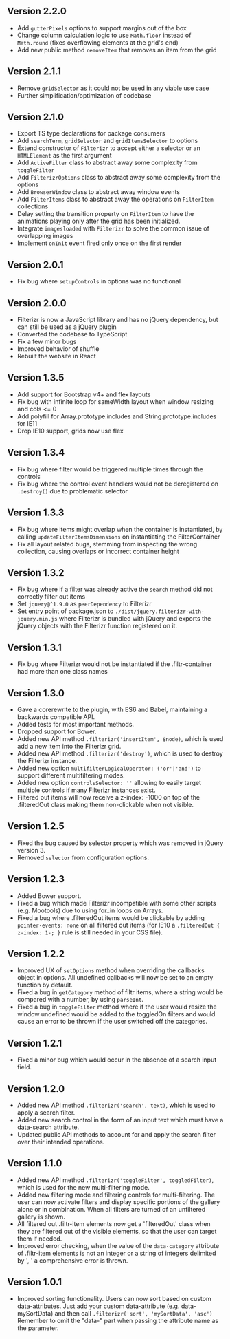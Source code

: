 ## Version 2.2.0

- Add `gutterPixels` options to support margins out of the box
- Change column calculation logic to use `Math.floor` instead of `Math.round` (fixes overflowing elements at the grid's end)
- Add new public method `removeItem` that removes an item from the grid

## Version 2.1.1

- Remove `gridSelector` as it could not be used in any viable use case
- Further simplification/optimization of codebase

## Version 2.1.0

- Export TS type declarations for package consumers
- Add `searchTerm`, `gridSelector` and `gridItemsSelector` to options
- Extend constructor of `Filterizr` to accept either a selector or an `HTMLElement` as the first argument
- Add `ActiveFilter` class to abstract away some complexity from `toggleFilter`
- Add `FilterizrOptions` class to abstract away some complexity from the options
- Add `BrowserWindow` class to abstract away window events
- Add `FilterItems` class to abstract away the operations on `FilterItem` collections
- Delay setting the transition property on `FilterItem` to have
  the animations playing only after the grid has been initialized.
- Integrate `imagesloaded` with `Filterizr` to solve the common issue
  of overlapping images
- Implement `onInit` event fired only once on the first render

## Version 2.0.1

- Fix bug where `setupControls` in options was no functional

## Version 2.0.0

- Filterizr is now a JavaScript library and has no jQuery dependency, but can still be used as a jQuery plugin
- Converted the codebase to TypeScript
- Fix a few minor bugs
- Improved behavior of shuffle
- Rebuilt the website in React

## Version 1.3.5

- Add support for Bootstrap v4+ and flex layouts
- Fix bug with infinite loop for sameWidth layout when window resizing and cols <= 0
- Add polyfill for Array.prototype.includes and String.prototype.includes for IE11
- Drop IE10 support, grids now use flex

## Version 1.3.4

- Fix bug where filter would be triggered multiple times through the controls
- Fix bug where the control event handlers would not be deregistered on `.destroy()` due to problematic selector

## Version 1.3.3

- Fix bug where items might overlap when the container is instantiated, by calling `updateFilterItemsDimensions` on instantiating the FilterContainer
- Fix all layout related bugs, stemming from inspecting the wrong collection, causing overlaps or incorrect container height

## Version 1.3.2

- Fix bug where if a filter was already active the `search` method did not correctly filter out items
- Set `jquery@^1.9.0` as `peerDependency` to Filterizr
- Set entry point of package.json to `./dist/jquery.filterizr-with-jquery.min.js` where Filterizr is bundled with jQuery and exports the jQuery objects with the Filterizr function registered on it.

## Version 1.3.1

- Fix bug where Filterizr would not be instantiated if the .filtr-container had more than one class names

## Version 1.3.0

- Gave a corerewrite to the plugin, with ES6 and Babel, maintaining a backwards compatible API.
- Added tests for most important methods.
- Dropped support for Bower.
- Added new API method `.filterizr('insertItem', $node)`, which is used add a new item into the Filterizr grid.
- Added new API method `.filterizr('destroy')`, which is used to destroy the Filterizr instance.
- Added new option `multifilterLogicalOperator: ('or'|'and')` to support different multifiltering modes.
- Added new option `controlsSelector: ''` allowing to easily target multiple controls if many Filterizr instances exist.
- Filtered out items will now receive a z-index: -1000 on top of the .filteredOut class making them non-clickable when not visible.

## Version 1.2.5

- Fixed the bug caused by selector property which was removed in jQuery version 3.
- Removed `selector` from configuration options.

## Version 1.2.3

- Added Bower support.
- Fixed a bug which made Filterizr incompatible with some other scripts (e.g. Mootools) due to using for..in loops on Arrays.
- Fixed a bug where .filteredOut items would be clickable by adding `pointer-events: none` on all filtered out items (for IE10 a `.filteredOut { z-index: 1-; }` rule is still needed in your CSS file).

## Version 1.2.2

- Improved UX of `setOptions` method when overriding the callbacks object in options. All undefined callbacks will now be set to an empty function by default.
- Fixed a bug in `getCategory` method of filtr items, where a string would be compared with a number, by using `parseInt`.
- Fixed a bug in `toggleFilter` method where if the user would resize the window undefined would be added to the toggledOn filters and would cause an error to be thrown if the user switched off the categories.

## Version 1.2.1

- Fixed a minor bug which would occur in the absence of a search input field.

## Version 1.2.0

- Added new API method `.filterizr('search', text)`, which is used to apply a search filter.
- Added new search control in the form of an input text which must have a data-search attribute.
- Updated public API methods to account for and apply the search filter over their intended operations.

## Version 1.1.0

- Added new API method `.filterizr('toggleFilter', toggledFilter)`, which is used for the new multi-filtering mode.
- Added new filtering mode and filtering controls for multi-filtering. The user can now activate filters and display specific portions of the gallery alone or in combination. When all filters are turned of an unfiltered gallery is shown.
- All filtered out .filtr-item elements now get a 'filteredOut' class when they are filtered out of the visible elements, so that the user can target them if needed.
- Improved error checking, when the value of the `data-category` attribute of .filtr-item elements is not an integer or a string of integers delimited by ', ' a comprehensive error is thrown.

## Version 1.0.1

- Improved sorting functionality. Users can now sort based on custom data-attributes. Just add your custom data-attribute
  (e.g. data-mySortData) and then call `.filterizr('sort', 'mySortData', 'asc')` Remember to omit the "data-" part when passing the attribute name as the parameter.
